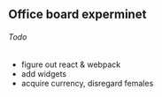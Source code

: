 
Office board experminet
-----------------------

###### Todo

- figure out react & webpack
- add widgets
- acquire currency, disregard females